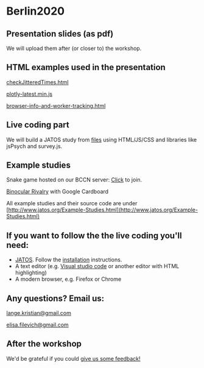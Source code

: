# Berlin2020

## Presentation slides (as pdf)

We will upload them after (or closer to) the workshop. 


## HTML examples used in the presentation

[checkJitteredTimes.html](assets/checkJitteredTimes.html)

[plotly-latest.min.js](assets/plotly-latest.min.js)

[browser-info-and-worker-tracking.html](assets/browser-info-and-worker-tracking.html)

## Live coding part

We will build a JATOS study from [files](https://github.com/JATOS/Berlin2020/archive/master.zip) using HTML/JS/CSS and libraries like jsPsych and survey.js.

## Example studies

Snake game hosted on our BCCN server: [Click](https://studies.bccn-berlin.de/publix/17/start?batchId=20&generalMultiple) to join.

[Binocular Rivalry]((https://github.com/JATOS/JATOS_examples/raw/master/examples/binocular_rivalry.zip)) with Google Cardboard

All example studies and their source code are under [http://www.jatos.org/Example-Studies.html](http://www.jatos.org/Example-Studies.html)

## If you want to follow the the live coding you'll need:

* [JATOS](http://www.jatos.org/). Follow the [installation](http://www.jatos.org/Installation.html) instructions.
* A text editor (e.g. [Visual studio code](https://code.visualstudio.com/) or another editor with HTML highlighting)
* A modern browser, e.g. Firefox or Chrome

## Any questions? Email us:

lange.kristian@gmail.com

elisa.filevich@gmail.com

## After the workshop 

We'd be grateful if you could [give us some feedback!](https://docs.google.com/forms/d/e/1FAIpQLScL8SoyggqDRLMUuKPaatKKkoZnb-t7MpgkJLjBzUc63RTr4A/viewform?usp=sf_link)
